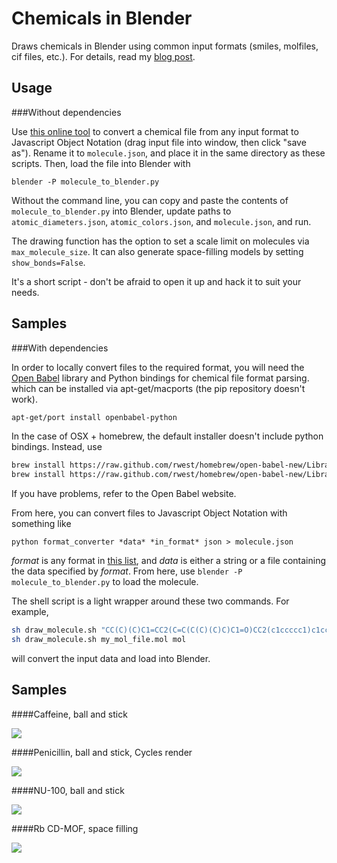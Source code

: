 Chemicals in Blender
====================

Draws chemicals in Blender using common input formats (smiles, molfiles, cif files, etc.). For details, read my [blog post](http://www.patrick-fuller.com/molecules-from-smiles-molfiles-in-blender/).

Usage
-----

###Without dependencies

Use [this online tool](patrick-fuller.com/imolecule.html) to convert a chemical file
from any input format to Javascript Object Notation (drag input file into window,
then click "save as"). Rename it to `molecule.json`, and place it in the same
directory as these scripts. Then, load the file into Blender with

```
blender -P molecule_to_blender.py
```

Without the command line, you can copy and paste the contents of `molecule_to_blender.py` into Blender, update paths to `atomic_diameters.json`, `atomic_colors.json`, and `molecule.json`, and run.

The drawing function has the option to set a scale limit on molecules via
`max_molecule_size`. It can also generate space-filling models by setting
`show_bonds=False`.

It's a short script - don't be afraid to open it up and hack it to suit your needs.

Samples
-------

###With dependencies

In order to locally convert files to the required format, you will need the
[Open Babel](http://openbabel.org/wiki/Main_Page) library and Python bindings
for chemical file format parsing. which can be installed via apt-get/macports
(the pip repository doesn't work).

```bash
apt-get/port install openbabel-python
```

In the case of OSX + homebrew, the default installer doesn't include python
bindings. Instead, use

```bash
brew install https://raw.github.com/rwest/homebrew/open-babel-new/Library/Formula/eigen2.rb
brew install https://raw.github.com/rwest/homebrew/open-babel-new/Library/Formula/open-babel.rb
```

If you have problems, refer to the Open Babel website.

From here, you can convert files to Javascript Object Notation with something like

```
python format_converter *data* *in_format* json > molecule.json
```

*format* is any format in [this list](http://openbabel.org/docs/2.3.0/FileFormats/Overview.html), and *data* is either a string or a file containing the data specified by *format*. From here, use `blender -P molecule_to_blender.py` to load
the molecule.

The shell script is a light wrapper around these two commands. For example,

```bash
sh draw_molecule.sh "CC(C)(C)C1=CC2(C=C(C(C)(C)C)C1=O)CC2(c1ccccc1)c1ccccc1" smi
sh draw_molecule.sh my_mol_file.mol mol
```

will convert the input data and load into Blender.

Samples
-------

####Caffeine, ball and stick

![](http://www.patrick-fuller.com/wp-content/uploads/2012/06/caffeine_occlusion.png)

####Penicillin, ball and stick, Cycles render

![](http://www.patrick-fuller.com/wp-content/uploads/2012/11/penicillin_in_marble.png)

####NU-100, ball and stick

![](http://www.patrick-fuller.com/wp-content/uploads/2013/02/nu_100_blender.png)

####Rb CD-MOF, space filling

![](http://www.patrick-fuller.com/wp-content/uploads/2012/11/mof_space_filling.png)
